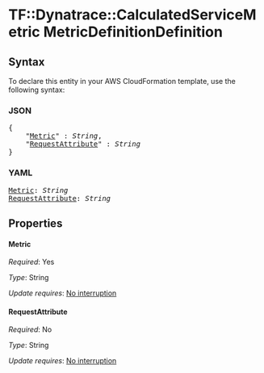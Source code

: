 # TF::Dynatrace::CalculatedServiceMetric MetricDefinitionDefinition

## Syntax

To declare this entity in your AWS CloudFormation template, use the following syntax:

### JSON

<pre>
{
    "<a href="#metric" title="Metric">Metric</a>" : <i>String</i>,
    "<a href="#requestattribute" title="RequestAttribute">RequestAttribute</a>" : <i>String</i>
}
</pre>

### YAML

<pre>
<a href="#metric" title="Metric">Metric</a>: <i>String</i>
<a href="#requestattribute" title="RequestAttribute">RequestAttribute</a>: <i>String</i>
</pre>

## Properties

#### Metric

_Required_: Yes

_Type_: String

_Update requires_: [No interruption](https://docs.aws.amazon.com/AWSCloudFormation/latest/UserGuide/using-cfn-updating-stacks-update-behaviors.html#update-no-interrupt)

#### RequestAttribute

_Required_: No

_Type_: String

_Update requires_: [No interruption](https://docs.aws.amazon.com/AWSCloudFormation/latest/UserGuide/using-cfn-updating-stacks-update-behaviors.html#update-no-interrupt)


